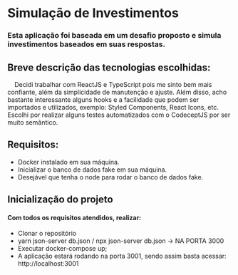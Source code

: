 # Simulação de Investimentos
### Esta aplicação foi baseada em um desafio proposto e simula investimentos baseados em suas respostas.

## Breve descrição das tecnologias escolhidas:
&nbsp;&nbsp;&nbsp;&nbsp;Decidi trabalhar com ReactJS e TypeScript pois me sinto bem mais confiante, além da simplicidade de manutenção e ajuste. Além disso, acho bastante interessante alguns hooks e a facilidade que podem ser importados e utilizados, exemplo: Styled Components, React Icons, etc. Escolhi por realizar alguns testes automatizados com o CodeceptJS por ser muito semântico. 

## Requisitos:
- Docker instalado em sua máquina.
- Inicializar o banco de dados fake em sua máquina.
- Desejável que tenha o node para rodar o banco de dados fake.

## Inicialização do projeto
#### Com todos os requisitos atendidos, realizar:
- Clonar o repositório
- yarn json-server db.json / npx json-server db.json -> NA PORTA 3000
- Executar docker-compose up;
- A aplicação estará rodando na porta 3001, sendo assim basta acessar: http://localhost:3001
